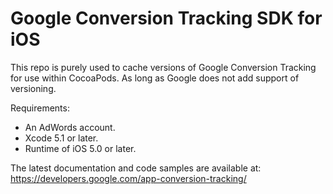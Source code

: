 Google Conversion Tracking SDK for iOS
========================

This repo is purely used to cache versions of Google Conversion Tracking for use within CocoaPods. As long as Google does not add support of versioning.

Requirements:
- An AdWords account.
- Xcode 5.1 or later.
- Runtime of iOS 5.0 or later.

The latest documentation and code samples are available at:
https://developers.google.com/app-conversion-tracking/
